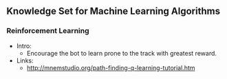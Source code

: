## Knowledge Set for Machine Learning Algorithms

### Reinforcement Learning

* Intro:
    - Encourage the bot to learn prone to the track with greatest reward.
* Links:
    - http://mnemstudio.org/path-finding-q-learning-tutorial.htm